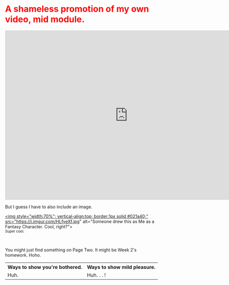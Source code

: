 <html lang="en">
   <h1 style="color:red;"> A shameless promotion of my own video, mid module. </h1>

<iframe width="800" height="555" src="https://www.youtube.com/embed/O1bJusoBEf8" frameborder="0" allow="autoplay; encrypted-media" allowfullscreen></iframe>

<p> But I guess I have to also include an image. </p>
<a href="https://www.youtube.com/embed/O1bJusoBEf8" title= "I am at the APEX of my career.">
   
   <img style="width:70%"; vertical-align:top; border:1px solid #021a40;" src="https://i.imgur.com/HLfyeXf.jpg" alt="Someone drew this as Me as a Fantasy Character. Cool, right?">
   </a>
<br>
<sup> Super cool. </sup> 

<table>  
   <tr> <th> Ways to show you're bothered. </th> <th> Ways to show mild pleasure. </th> </tr>
  <tr> <td> Huh. </td> <td> Huh. . . ! </td> </tr>
   <br>
      <p> You might just find something on Page Two. It might be Week 2's homework. Hoho. </p>
